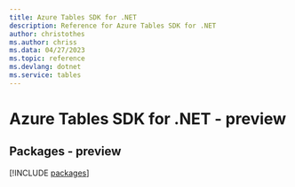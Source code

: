 ```yaml
---
title: Azure Tables SDK for .NET
description: Reference for Azure Tables SDK for .NET
author: christothes
ms.author: chriss
ms.data: 04/27/2023
ms.topic: reference
ms.devlang: dotnet
ms.service: tables
---
```

# Azure Tables SDK for .NET - preview
## Packages - preview
[!INCLUDE [packages](tables-index.md)]